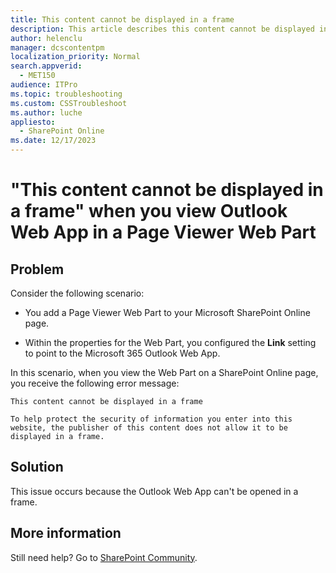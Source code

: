 ```yaml
---
title: This content cannot be displayed in a frame
description: This article describes this content cannot be displayed in a frame error message when you view the Outlook Web App inside a Page Viewer Web Part, and provides a solution.
author: helenclu
manager: dcscontentpm
localization_priority: Normal
search.appverid: 
  - MET150
audience: ITPro
ms.topic: troubleshooting
ms.custom: CSSTroubleshoot
ms.author: luche
appliesto: 
  - SharePoint Online
ms.date: 12/17/2023
---
```


# "This content cannot be displayed in a frame" when you view Outlook Web App in a Page Viewer Web Part

## Problem

Consider the following scenario:

- You add a Page Viewer Web Part to your Microsoft SharePoint Online page.

- Within the properties for the Web Part, you configured the **Link** setting to point to the Microsoft 365 Outlook Web App.

In this scenario, when you view the Web Part on a SharePoint Online page, you receive the following error message:

```adoc
This content cannot be displayed in a frame

To help protect the security of information you enter into this website, the publisher of this content does not allow it to be displayed in a frame.
```

## Solution

This issue occurs because the Outlook Web App can't be opened in a frame.

## More information

Still need help? Go to [SharePoint Community](https://techcommunity.microsoft.com/t5/sharepoint/ct-p/SharePoint).
